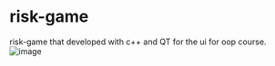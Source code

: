 # risk-game
risk-game that developed with c++ and QT for the ui for oop course.
![image](https://github.com/GalOren26/risk-game/assets/60099229/c8e011b9-87fe-44bf-96b0-0888b21ee8fd)

